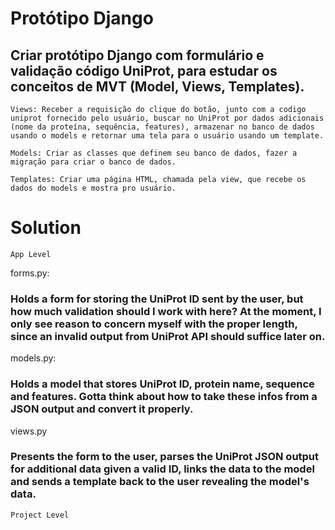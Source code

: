 
# Protótipo Django

## Criar protótipo Django com formulário e validação código UniProt, para estudar os conceitos de MVT (Model, Views, Templates).

    Views: Receber a requisição do clique do botão, junto com a codigo uniprot fornecido pelo usuário, buscar no UniProt por dados adicionais (nome da proteína, sequência, features), armazenar no banco de dados usando o models e retornar uma tela para o usuário usando um template.

    Models: Criar as classes que definem seu banco de dados, fazer a migração para criar o banco de dados.

    Templates: Criar uma página HTML, chamada pela view, que recebe os dados do models e mostra pro usuário.

# Solution

    App Level

forms.py:

### Holds a form for storing the UniProt ID sent by the user, but how much validation should I work with here? At the moment, I only see reason to concern myself with the proper length, since an invalid output from UniProt API should suffice later on. 

models.py: 

### Holds a model that stores UniProt ID, protein name, sequence and features. Gotta think about how to take these infos from a JSON output and convert it properly.

views.py

### Presents the form to the user, parses the UniProt JSON output for additional data given a valid ID, links the data to the model and sends a template back to the user revealing the model's data.

    Project Level
